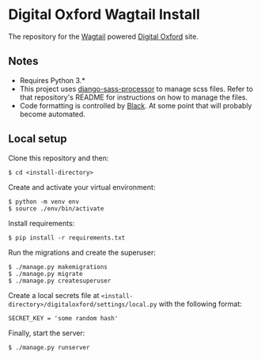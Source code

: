 # Digital Oxford Wagtail Install

The repository for the [Wagtail](https://docs.wagtail.io/en/stable/index.html) powered [Digital Oxford](https://digitaloxford.com) site.


## Notes

- Requires Python 3.*
- This project uses [django-sass-processor](https://github.com/jrief/django-sass-processor) to manage scss files. Refer to that repository's README for instructions on how to manage the files. 
- Code formatting is controlled by [Black](https://black.readthedocs.io/en/stable/index.html). At some point that will probably become automated. 


## Local setup

Clone this repository and then:

```
$ cd <install-directory>
```

Create and activate your virtual environment:

```
$ python -m venv env
$ source ./env/bin/activate
```

Install requirements:

```
$ pip install -r requirements.txt
```

Run the migrations and create the superuser:

```
$ ./manage.py makemigrations
$ ./manage.py migrate
$ ./manage.py createsuperuser
```

Create a local secrets file at `<install-directory>/digitaloxford/settings/local.py` with the following format:

```
SECRET_KEY = 'some random hash'
```

Finally, start the server:

```
$ ./manage.py runserver
```

